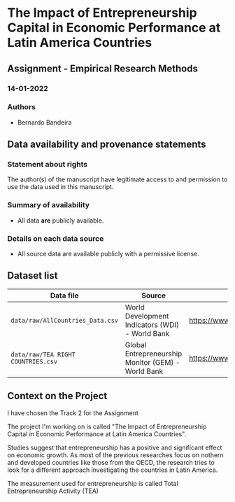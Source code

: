 # The Impact of Entrepreneurship Capital in Economic Performance at Latin America Countries
## Assignment - Empirical Research Methods

### 14-01-2022

### Authors
- Bernardo Bandeira

## Data availability and provenance statements
### Statement about rights
The author(s) of the manuscript have legitimate access to and permission to use the data used in this manuscript.

### Summary of availability
- All data **are** publicly available.

### Details on each data source
- All source data are available publicly with a permissive license.

## Dataset list

| Data file | Source | License |
|-----------|--------|----------|
| `data/raw/AllCountries_Data.csv` | World Development Indicators (WDI) - World Bank | https://www.worldbank.org/en/about/legal/Permissions |
| `data/raw/TEA RIGHT COUNTRIES.csv` | Global Entrepreneurship Monitor (GEM) - World Bank | https://www.worldbank.org/en/about/legal/Permissions|

## Context on the Project

I have chosen the Track 2 for the Assignment

The project I'm working on is called "The Impact of Entrepreneurship Capital in Economic Performance at Latin America Countries".

Studies suggest that entrepreneurship has a positive and significant effect on economic growth. As most of the previous researches focus on nothern and developed countries like those from the OECD, the research tries to look for a different approach investigating the countries in Latin America.

The measurement used for entrepreneurship is called Total Entrepreneurship Activity (TEA) 


